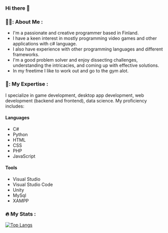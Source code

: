 ### Hi there 👋

### 👨‍💻: About Me :
  - I'm a passionate and creative programmer based in Finland.
  - I have a keen interest in mostly programming video games and other applications with c# language.
  - I also have experience with other programming languages and different frameworks.
  - I'm a good problem solver and enjoy dissecting challenges, understanding the intricacies, and coming up with effective solutions.
  - In my freetime I like to work out and go to the gym alot.

### 💪: My Expertise :
  I specialize in game development, desktop app development, web development (backend and frontend), data science.
  My proficiency includes:

#### Languages
  - C#
  - Python
  - HTML
  - CSS
  - PHP
  - JavaScript

#### Tools
  - Visual Studio
  - Visual Studio Code
  - Unity
  - MySql
  - XAMPP

### 🔥 My Stats :
[![Top Langs](https://github-readme-stats.vercel.app/api/top-langs/?username=JasperOrenius)](https://github.com/anuraghazra/github-readme-stats)
